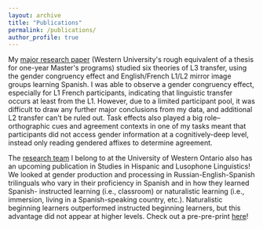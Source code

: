 ```yaml
---
layout: archive
title: "Publications"
permalink: /publications/
author_profile: true
---
```


My <a href="../files/MRP_NBenjamin_Final.pdf">major research paper</a> (Western University's rough equivalent of a thesis for one-year Master's programs) studied six theories of L3 transfer, using the gender congruency effect and English/French L1/L2 mirror image groups learning Spanish. I was able to observe a gender congruency effect, especially for L1 French participants, indicating that linguistic transfer occurs at least from the L1. However, due to a limited participant pool, it was difficult to draw any further major conclusions from my data, and additional L2 transfer can't be ruled out. Task effects also played a big role– orthographic cues and agreement contexts in one of my tasks meant that participants did not access gender information at a cognitively-deep level, instead only reading gendered affixes to determine agreement.

The <a href="https://www.thirdlanguageacquisition.com/">research team</a> I belong to at the University of Western Ontario also has an upcoming publication in Studies in Hispanic and Lusophone Linguistics! We looked at gender production and processing in Russian-English-Spanish trilinguals who vary in their proficiency in Spanish and in how they learned Spanish- instructed learning (i.e., classroom) or naturalistic learning (i.e., immersion, living in a Spanish-speaking country, etc.). Naturalistic beginning learners outperformed instructed beginning learners, but this advantage did not appear at higher levels. Check out a pre-pre-print <a href="../files/SHLL_Manuscript.pdf">here</a>!
